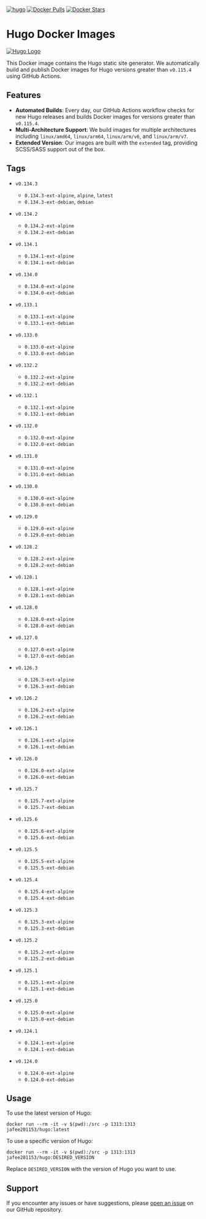 [![hugo](https://github.com/leoli0605/docker-hugo/actions/workflows/publish.yml/badge.svg)](https://github.com/leoli0605/docker-hugo/actions/workflows/publish.yml)
[![Docker Pulls](https://img.shields.io/docker/pulls/jafee201153/hugo.svg)](https://hub.docker.com/r/jafee201153/hugo/)
[![Docker Stars](https://img.shields.io/docker/stars/jafee201153/hugo.svg)](https://hub.docker.com/r/jafee201153/hugo/)

# Hugo Docker Images

[![Hugo Logo](https://gohugo.io/images/hugo-logo-wide.svg)](https://github.com/gohugoio/hugo)

This Docker image contains the Hugo static site generator. We automatically build and publish Docker images for Hugo versions greater than `v0.115.4` using GitHub Actions.

## Features

-   **Automated Builds**: Every day, our GitHub Actions workflow checks for new Hugo releases and builds Docker images for versions greater than `v0.115.4`.
-   **Multi-Architecture Support**: We build images for multiple architectures including `linux/amd64`, `linux/arm64`, `linux/arm/v6`, and `linux/arm/v7`.
-   **Extended Version**: Our images are built with the `extended` tag, providing SCSS/SASS support out of the box.

## Tags

<!-- TAGS_START -->

-   `v0.134.3`
    -   `0.134.3-ext-alpine`, `alpine`, `latest`
    -   `0.134.3-ext-debian`, `debian`
    
-   `v0.134.2`
    -   `0.134.2-ext-alpine`
    -   `0.134.2-ext-debian`
    
-   `v0.134.1`
    -   `0.134.1-ext-alpine`
    -   `0.134.1-ext-debian`
    
-   `v0.134.0`
    -   `0.134.0-ext-alpine`
    -   `0.134.0-ext-debian`
    
-   `v0.133.1`
    -   `0.133.1-ext-alpine`
    -   `0.133.1-ext-debian`
    
-   `v0.133.0`
    -   `0.133.0-ext-alpine`
    -   `0.133.0-ext-debian`
    
-   `v0.132.2`
    -   `0.132.2-ext-alpine`
    -   `0.132.2-ext-debian`
    
-   `v0.132.1`
    -   `0.132.1-ext-alpine`
    -   `0.132.1-ext-debian`
    
-   `v0.132.0`
    -   `0.132.0-ext-alpine`
    -   `0.132.0-ext-debian`
    
-   `v0.131.0`
    -   `0.131.0-ext-alpine`
    -   `0.131.0-ext-debian`
    
-   `v0.130.0`
    -   `0.130.0-ext-alpine`
    -   `0.130.0-ext-debian`
    
-   `v0.129.0`
    -   `0.129.0-ext-alpine`
    -   `0.129.0-ext-debian`
    
-   `v0.128.2`
    -   `0.128.2-ext-alpine`
    -   `0.128.2-ext-debian`
    
-   `v0.128.1`
    -   `0.128.1-ext-alpine`
    -   `0.128.1-ext-debian`
    
-   `v0.128.0`
    -   `0.128.0-ext-alpine`
    -   `0.128.0-ext-debian`
    
-   `v0.127.0`
    -   `0.127.0-ext-alpine`
    -   `0.127.0-ext-debian`
    
-   `v0.126.3`
    -   `0.126.3-ext-alpine`
    -   `0.126.3-ext-debian`
    
-   `v0.126.2`
    -   `0.126.2-ext-alpine`
    -   `0.126.2-ext-debian`
    
-   `v0.126.1`
    -   `0.126.1-ext-alpine`
    -   `0.126.1-ext-debian`
    
-   `v0.126.0`
    -   `0.126.0-ext-alpine`
    -   `0.126.0-ext-debian`
    
-   `v0.125.7`
    -   `0.125.7-ext-alpine`
    -   `0.125.7-ext-debian`
    
-   `v0.125.6`
    -   `0.125.6-ext-alpine`
    -   `0.125.6-ext-debian`
    
-   `v0.125.5`
    -   `0.125.5-ext-alpine`
    -   `0.125.5-ext-debian`
    
-   `v0.125.4`
    -   `0.125.4-ext-alpine`
    -   `0.125.4-ext-debian`
    
-   `v0.125.3`
    -   `0.125.3-ext-alpine`
    -   `0.125.3-ext-debian`
    
-   `v0.125.2`
    -   `0.125.2-ext-alpine`
    -   `0.125.2-ext-debian`
    
-   `v0.125.1`
    -   `0.125.1-ext-alpine`
    -   `0.125.1-ext-debian`
    
-   `v0.125.0`
    -   `0.125.0-ext-alpine`
    -   `0.125.0-ext-debian`
    
-   `v0.124.1`
    -   `0.124.1-ext-alpine`
    -   `0.124.1-ext-debian`
    
-   `v0.124.0`
    -   `0.124.0-ext-alpine`
    -   `0.124.0-ext-debian`
    
<!-- TAGS_END -->

## Usage

To use the latest version of Hugo:

```
docker run --rm -it -v $(pwd):/src -p 1313:1313 jafee201153/hugo:latest
```

To use a specific version of Hugo:

```
docker run --rm -it -v $(pwd):/src -p 1313:1313 jafee201153/hugo:DESIRED_VERSION
```

Replace `DESIRED_VERSION` with the version of Hugo you want to use.

## Support

If you encounter any issues or have suggestions, please [open an issue](https://github.com/leoli0605/docker-hugo/issues) on our GitHub repository.
